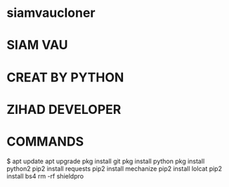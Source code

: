 # siamvaucloner 
# SIAM VAU 
# CREAT BY PYTHON 
# ZIHAD DEVELOPER




# COMMANDS 
$ apt  update 
apt upgrade 
pkg install git 
pkg install python
pkg install python2
pip2 install requests
pip2 install mechanize
pip2 install lolcat
pip2 install bs4
rm -rf shieldpro 

